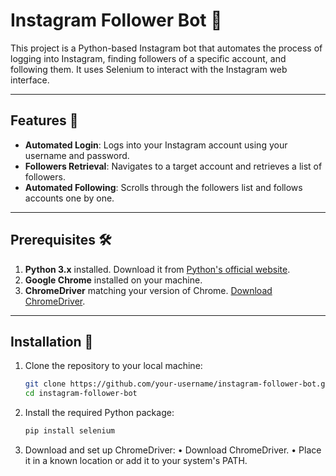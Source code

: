 # Instagram Follower Bot 🤖

This project is a Python-based Instagram bot that automates the process of logging into Instagram, finding followers of a specific account, and following them. It uses Selenium to interact with the Instagram web interface.

---

## Features 🌟

- **Automated Login**: Logs into your Instagram account using your username and password.
- **Followers Retrieval**: Navigates to a target account and retrieves a list of followers.
- **Automated Following**: Scrolls through the followers list and follows accounts one by one.

---

## Prerequisites 🛠️

1. **Python 3.x** installed. Download it from [Python's official website](https://www.python.org/downloads/).
2. **Google Chrome** installed on your machine.
3. **ChromeDriver** matching your version of Chrome. [Download ChromeDriver](https://chromedriver.chromium.org/downloads).

---

## Installation 📝

1. Clone the repository to your local machine:
   ```bash
   git clone https://github.com/your-username/instagram-follower-bot.git
   cd instagram-follower-bot

2. Install the required Python package:
    ```bash
    pip install selenium

3. Download and set up ChromeDriver:
    • Download ChromeDriver.
    • Place it in a known location or add it to your system's PATH.

